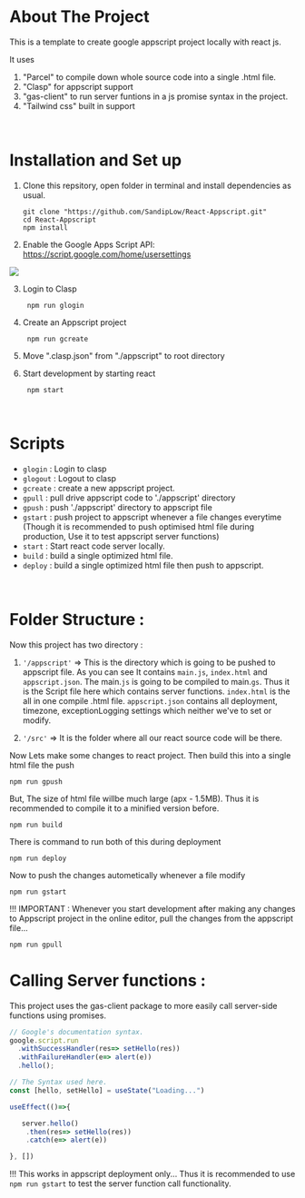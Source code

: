 # About The Project
This is a template to create google appscript project locally with react js.

It uses

1. "Parcel" to compile down whole source code into a single .html file.
2. "Clasp" for appscript support
3. "gas-client" to run server funtions in a js promise syntax in the project.
4. "Tailwind css" built in support

<br>

# Installation and Set up
1. Clone this repsitory, open folder in terminal and install dependencies as usual.

       git clone "https://github.com/SandipLow/React-Appscript.git"
       cd React-Appscript
       npm install

2. Enable the Google Apps Script API: https://script.google.com/home/usersettings

<img src="https://user-images.githubusercontent.com/744973/54870967-a9135780-4d6a-11e9-991c-9f57a508bdf0.gif">

3. Login to Clasp

        npm run glogin

4. Create an Appscript project

        npm run gcreate

5. Move ".clasp.json" from "./appscript" to root directory

6. Start development by starting react

        npm start

<br>

# Scripts
- `glogin` : Login to clasp
- `glogout` : Logout to clasp
- `gcreate` : create a new appscript project.
- `gpull` : pull drive appscript code to './appscript' directory
- `gpush` : push './appscript' directory to appscript file
- `gstart` : push project to appscript whenever a file changes everytime (Though it is recommended to push optimised html file during production, Use it to test appscript server functions)
- `start` : Start react code server locally.
- `build` : build a single optimized html file.
- `deploy` : build a single optimized html file then push to appscript.

<br>

# Folder Structure :
Now this project has two directory :
1. `'/appscript'` => This is the directory which is going to be pushed to appscript file. As you can see It contains `main.js`, `index.html` and `appscript.json`. The main.`js` is going to be compiled to main.`gs`. Thus it is the Script file here which contains server functions. `index.html` is the all in one compile .html file. `appscript.json` contains all deployment, timezone, exceptionLogging settings which neither we've to set or modify.

2. `'/src'` => It is the folder where all our react source code will be there.

Now Lets make some changes to react project. Then build this into a single html file the push
```
npm run gpush
```
But, The size of html file willbe much large (apx - 1.5MB). Thus it is recommended to compile it to a minified version before.
```
npm run build
```
There is command to run both of this during deployment
```
npm run deploy
```
Now to push the changes autometically whenever a file modify
```
npm run gstart
```
!!! IMPORTANT : Whenever you start development after making any changes to Appscript project in the online editor, pull the changes from the appscript file...
```
npm run gpull
```
# Calling Server functions :
This project uses the gas-client package to more easily call server-side functions using promises.

```js
// Google's documentation syntax.
google.script.run
  .withSuccessHandler(res=> setHello(res))
  .withFailureHandler(e=> alert(e))
  .hello();

// The Syntax used here.
const [hello, setHello] = useState("Loading...")

useEffect(()=>{

   server.hello()
    .then(res=> setHello(res))
    .catch(e=> alert(e))

}, [])
```
!!! This works in appscript deployment only... Thus it is recommended to use `npm run gstart` to test the server function call functionality.
